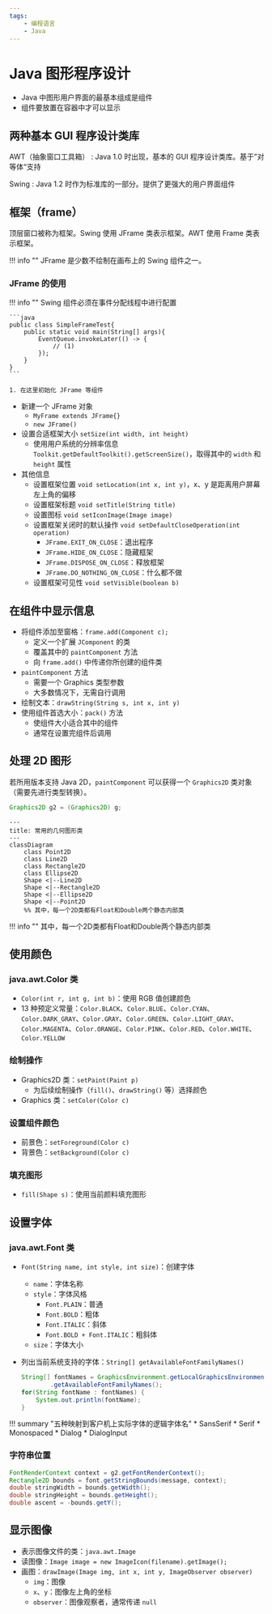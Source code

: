```yaml
---
tags:
    - 编程语言
    - Java
---
```


# Java 图形程序设计

-   Java 中图形用户界面的最基本组成是组件
-   组件要放置在容器中才可以显示

## 两种基本 GUI 程序设计类库

AWT（抽象窗口工具箱）
: Java 1.0 时出现，基本的 GUI 程序设计类库。基于”对等体“支持

Swing
: Java 1.2 时作为标准库的一部分。提供了更强大的用户界面组件

## 框架（frame）

顶层窗口被称为框架。Swing 使用 JFrame 类表示框架。AWT 使用 Frame 类表示框架。

!!! info ""
    JFrame 是少数不绘制在画布上的 Swing 组件之一。

### JFrame 的使用

!!! info ""
    Swing 组件必须在事件分配线程中进行配置

    ```java
    public class SimpleFrameTest{
        public static void main(String[] args){
            EventQueue.invokeLater(() -> {
                // (1)
            });
        }
    }
    ```

    1. 在这里初始化 JFrame 等组件

-   新建一个 JFrame 对象
    -   `MyFrame extends JFrame{}`
    -   `new JFrame()`
-   设置合适框架大小 `setSize(int width, int height)`
    -   使用用户系统的分辨率信息 `Toolkit.getDefaultToolkit().getScreenSize()`，取得其中的 `width` 和 `height` 属性
-   其他信息
    -   设置框架位置 `void setLocation(int x, int y)`，x、y 是距离用户屏幕左上角的偏移
    -   设置框架标题 `void setTitle(String title)`
    -   设置图标 `void setIconImage(Image image)`
    -   设置框架关闭时的默认操作 `void setDefaultCloseOperation(int operation)`
        -   `JFrame.EXIT_ON_CLOSE`：退出程序
        -   `JFrame.HIDE_ON_CLOSE`：隐藏框架
        -   `JFrame.DISPOSE_ON_CLOSE`：释放框架
        -   `JFrame.DO_NOTHING_ON_CLOSE`：什么都不做
    -   设置框架可见性 `void setVisible(boolean b)`

## 在组件中显示信息

-   将组件添加至窗格：`frame.add(Component c);`
    -   定义一个扩展 `JComponent` 的类
    -   覆盖其中的 `paintComponent` 方法
    -   向 `frame.add()` 中传递你所创建的组件类
-   `paintComponent` 方法
    -   需要一个 Graphics 类型参数
    -   大多数情况下，无需自行调用
-   绘制文本：`drawString(String s, int x, int y)`
-   使用组件首选大小：`pack()` 方法
    -   使组件大小适合其中的组件
    -   通常在设置完组件后调用

## 处理 2D 图形

若所用版本支持 Java 2D，`paintComponent` 可以获得一个 `Graphics2D` 类对象（需要先进行类型转换）。

```java
Graphics2D g2 = (Graphics2D) g;
```

```mermaid
---
title: 常用的几何图形类
---
classDiagram
    class Point2D
    class Line2D
    class Rectangle2D
    class Ellipse2D
    Shape <|--Line2D
    Shape <|--Rectangle2D
    Shape <|--Ellipse2D
    Shape <|--Point2D
    %% 其中，每一个2D类都有Float和Double两个静态内部类
```

!!! info ""
    其中，每一个2D类都有Float和Double两个静态内部类

## 使用颜色

### java.awt.Color 类

-   `Color(int r, int g, int b)`：使用 RGB 值创建颜色
-   13 种预定义常量：`Color.BLACK`、`Color.BLUE`、`Color.CYAN`、`Color.DARK_GRAY`、`Color.GRAY`、`Color.GREEN`、`Color.LIGHT_GRAY`、`Color.MAGENTA`、`Color.ORANGE`、`Color.PINK`、`Color.RED`、`Color.WHITE`、`Color.YELLOW`

### 绘制操作

-   Graphics2D 类：`setPaint(Paint p)`
    -   为后续绘制操作（`fill()`、`drawString()` 等）选择颜色
-   Graphics 类：`setColor(Color c)`

### 设置组件颜色

-   前景色：`setForeground(Color c)`
-   背景色：`setBackground(Color c)`

### 填充图形

-   `fill(Shape s)`：使用当前颜料填充图形

## 设置字体

### java.awt.Font 类

-   `Font(String name, int style, int size)`：创建字体
    -   `name`：字体名称
    -   `style`：字体风格
        -   `Font.PLAIN`：普通
        -   `Font.BOLD`：粗体
        -   `Font.ITALIC`：斜体
        -   `Font.BOLD + Font.ITALIC`：粗斜体
    -   `size`：字体大小
-   列出当前系统支持的字体：`String[] getAvailableFontFamilyNames()`

    ```java
    String[] fontNames = GraphicsEnvironment.getLocalGraphicsEnvironment()
            .getAvailableFontFamilyNames();
    for(String fontName : fontNames) {
        System.out.println(fontName);
    }
    ```

!!! summary "五种映射到客户机上实际字体的逻辑字体名"
    * SansSerif
    * Serif
    * Monospaced
    * Dialog
    * DialogInput

### 字符串位置

```java
FontRenderContext context = g2.getFontRenderContext();
Rectangle2D bounds = font.getStringBounds(message, context);
double stringWidth = bounds.getWidth();
double stringHeight = bounds.getHeight();
double ascent = -bounds.getY();
```

## 显示图像

-   表示图像文件的类：`java.awt.Image`
-   读图像：`Image image = new ImageIcon(filename).getImage();`
-   画图：`drawImage(Image img, int x, int y, ImageObserver observer)`
    -   `img`：图像
    -   `x`、`y`：图像左上角的坐标
    -   `observer`：图像观察者，通常传递 `null`
